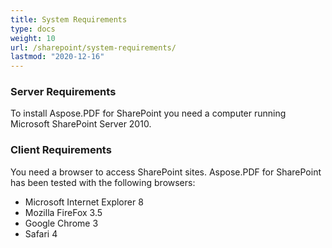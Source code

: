 ```yaml
---
title: System Requirements
type: docs
weight: 10
url: /sharepoint/system-requirements/
lastmod: "2020-12-16"
---
```


### **Server Requirements**
To install Aspose.PDF for SharePoint you need a computer running Microsoft SharePoint Server 2010. 
### **Client Requirements**
You need a browser to access SharePoint sites. Aspose.PDF for SharePoint has been tested with the following browsers:

- Microsoft Internet Explorer 8
- Mozilla FireFox 3.5
- Google Chrome 3
- Safari 4
